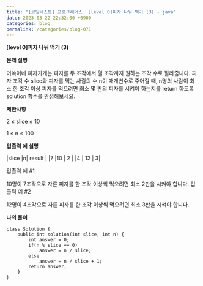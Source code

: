 ```yaml
---
title: "[코딩테스트] 프로그래머스  [level 0]피자 나눠 먹기 (3) - java"
date: 2023-03-22 22:32:00 +0900
categories: blog
permalink: /categories/blog-071
---
```



**[level 0]피자 나눠 먹기 (3)**



**문제 설명**

머쓱이네 피자가게는 피자를 두 조각에서 열 조각까지 원하는 조각 수로 잘라줍니다. 피자 조각 수 slice와 피자를 먹는 사람의 수 n이 매개변수로 주어질 때, n명의 사람이 최소 한 조각 이상 피자를 먹으려면 최소 몇 판의 피자를 시켜야 하는지를 return 하도록 solution 함수를 완성해보세요.



**제한사항**

2 ≤ slice ≤ 10

1 ≤ n ≤ 100


**입출력 예 설명**

|slice |n| result |
|7 |10 | 2 |
|4 | 12 | 3|




입출력 예 #1

10명이 7조각으로 자른 피자를 한 조각 이상씩 먹으려면 최소 2판을 시켜야 합니다.
입출력 예 #2

12명이 4조각으로 자른 피자를 한 조각 이상씩 먹으려면 최소 3판을 시켜야 합니다.

**나의 풀이**

```
class Solution {
    public int solution(int slice, int n) {
        int answer = 0;
        if(n % slice == 0)
            answer = n / slice;
        else 
            answer = n / slice + 1;
        return answer;
    }
}

```


